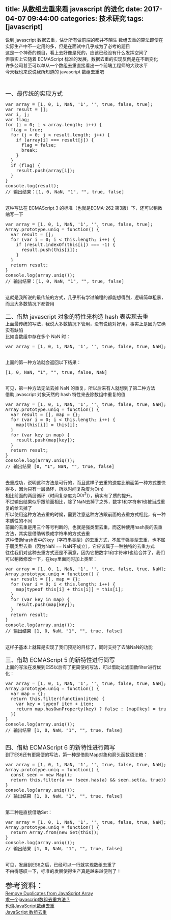 title: 从数组去重来看 javascript 的进化
date: 2017-04-07 09:44:00
categories: 技术研究
tags: [javascript]
---
说到 javascript 数据去重，估计所有做前端的都并不陌生
数组去重的算法即使在实际生产中不一定用的多，但是在面试中几乎成为了必考的题目<br />
这是一个神奇的题目，看上去好像是死的，应该已经没有什么发挥空间了<br />
但事实上它随着 ECMAScript 标准的发展，数据去重的实现反倒是在不断变化<br />
许多公司甚至可以单从一个数组去重直接看出一个前端工程师的大致水平<br />
今天我也来说说我所知道的 javascript 数组去重吧<br />
<!--more--><br />
<span style="font-size:18px;">一、最传统的实现方式</span> 
<pre class="brush:js; toolbar:false;">var array = [1, 0, 1, NaN, '1', '', true, false, true];
var result = [];
var i, j;
var flag;
for (i = 0; i &lt; array.length; i++) {
  flag = true;
  for (j = 0; j &lt; result.length; j++) {
    if (array[i] === result[j]) {
      flag = false;
      break;
    }
  }
  if (flag) {
    result.push(array[i]);
  }
}
console.log(result);
// 输出结果：[1, 0, NaN, "1", "", true, false]
</pre>
<br />
这种写法在 ECMAScript 3 的标准（也就是ECMA-262 第3版）下，还可以稍微缩写一下<br />
<pre class="brush:js; toolbar:false;">var array = [1, 0, 1, NaN, '1', '', true, false, true];
Array.prototype.uniq = function() {
  var result = [];
  for (var i = 0; i &lt; this.length; i++) {
    if (result.indexOf(this[i]) === -1) {
      result.push(this[i]);
    }
  }
  return result;
}
console.log(array.uniq());
// 输出结果：[1, 0, NaN, "1", "", true, false]
</pre>
<br />
<span>这就是我所说的最传统的方式，几乎所有学过编程的都能想得到，逻辑简单粗暴，而且大多数情况下都管用<br />
<br />
<span style="font-size:18px;">二、借助 javascript 对象的特性来构造 hash 表实现去重</span></span><br />
上面最传统的写法，我说大多数情况下管用，没有说绝对好用，事实上是因为它确实有缺陷<br />
比如当数组中存在多个 NaN 时：
<pre class="brush:js; toolbar:false;">var array = [1, 0, 1, NaN, '1', '', true, false, true, NaN];</pre>
<br />
上面的第一种方法就会返回以下结果：<br />
<pre class="brush:js; toolbar:false;">[1, 0, NaN, "1", "", true, false, NaN]</pre>
<br />
可见，第一种方法无法去掉 NaN 的重复，所以后来有人就想到了第二种方法<br />
借助 javascript 对象天然的 hash 特性来去除数组中重复的值<br />
<pre class="brush:js; toolbar:false;">var array = [1, 0, 1, NaN, '1', '', true, false, true, NaN];
Array.prototype.uniq = function() {
  var result = [], map = {};
  for (var i = 0; i &lt; this.length; i++) {
    map[this[i]] = this[i];
  }
  for (var key in map) {
    result.push(map[key]);
  }
  return result;
}
console.log(array.uniq());
// 输出结果 [0, "1", NaN, "", true, false]</pre>
<br />
去重成功，说明这种方法是可行的，而且这样子去重的速度比前面第一种方式要快得多，因为只有一层循环，所以时间复杂度为O(n)<br />
相比前面的两层循环（时间复杂度为<span>Ο(<em>n</em><sup>2</sup>)</span>），确实有了质的提升。<br />
不过输出结果似乎跟前面相比，除了NaN去掉了之外，数字1和字符串1也被当成重复的给去掉了<br />
所以使用这种方法去重的时候，需要注意这种方法跟前面的去重方式相比，有一种本质性的不同<br />
前面的去重是用三个等号判断的，也就是强类型去重，而这种使用hash表的去重方法，其实是借助转换成字符串的方式去重<br />
这种借助hash表中的key（字符串类型）的去重方式，不属于强类型去重，也不属于弱类型去重（因为NaN == NaN不成立），它应该属于一种独特的去重方式<br />
往往我们对这种去重方式还是不满意，因为它把数字1和字符串1也给合并了，我们可以稍微修改一下，在key里面同时加上类型：<br />
<pre class="brush:js; toolbar:false;">var array = [1, 0, 1, NaN, '1', '', true, false, true, NaN];
Array.prototype.uniq = function() {
  var result = [], map = {};
  for (var i = 0; i &lt; this.length; i++) {
    map[typeof this[i] + this[i]] = this[i];
  }
  for (var key in map) {
    result.push(map[key]);
  }
  return result;
}
console.log(array.uniq());
// 输出结果 [1, 0, NaN, "1", "", true, false]</pre>
<br />
这样子基本上就算是实现了我们预期的目标了，同时支持了去除NaN的功能<br />
<br />
<span style="font-size:18px;">三、借助 ECMAScript 5 的新特性进行简写</span><br />
上面的写法在发展到ES5以后有了更简便的写法，可以借助过滤<span>函数</span>filter进行优化：<br />
<pre class="brush:js; toolbar:false;">var array = [1, 0, 1, NaN, '1', '', true, false, true, NaN];
Array.prototype.uniq = function() {
  var map = {};
  return this.filter(function(item) {
    var key = typeof item + item;
    return map.hasOwnProperty(key) ? false : (map[key] = true);
  })
}
console.log(array.uniq());
// 输出结果 [1, 0, NaN, "1", "", true, false]</pre>
<br />
<span style="font-size:18px;">四、借助 ECMAScript 6 的新特性进行简写</span><br />
到了ES6还有更简便的写法，第一种是借助Map对象和箭头函数语法糖：<br />
<pre class="brush:js; toolbar:false;">var array = [1, 0, 1, NaN, '1', '', true, false, true, NaN];
Array.prototype.uniq = function() {
  const seen = new Map();
  return this.filter(a =&gt; !seen.has(a) &amp;&amp; seen.set(a, true))
}
console.log(array.uniq());
// 输出结果 [1, 0, NaN, "1", "", true, false]</pre>
<br />
第二种是直接借助Set：<br />
<pre class="brush:js; toolbar:false;">var array = [1, 0, 1, NaN, '1', '', true, false, true, NaN];
Array.prototype.uniq = function() {
  return Array.from(new Set(this));
}
console.log(array.uniq());
// 输出结果 [1, 0, NaN, "1", "", true, false]</pre>
<br />
可见，发展到ES6之后，已经可以一行就实现数组去重了<br />
不由得感叹一下，标准的发展使得生产真是越来越便利了！<br />
<br />
<span style="font-size:24px;">参考资料：</span><br />
<a href="http://stackoverflow.com/questions/9229645/remove-duplicates-from-javascript-array" target="_blank">Remove Duplicates from JavaScript Array</a><br />
<a href="https://www.zhihu.com/question/29558082" target="_blank">求一个javascript数组去重方法？</a><br />
<a href="https://www.toobug.net/article/array_unique_in_javascript.html" target="_blank">也谈JavaScript数组去重</a><br />
<a href="https://github.com/hanzichi/underscore-analysis/issues/9" target="_blank">JavaScript 数组去重</a><br />